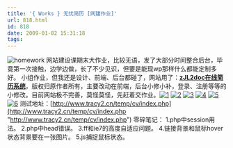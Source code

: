 ```yaml
---
title: '{ Works } 无忧简历 [网建作业]'
url: 818.html
id: 818
date: 2009-01-02 15:31:18
tags:
---
```


![homework](http://cai13.info/blog_pic/2009/01/homework.jpg "homework") 网站建设课期末大作业，比较无语，发了大部分时间整合后台，毕竟第一次接触，边学边做，长了不少见识，但要是能现wp那样什么都能定制多好。  小组作业，但我还是设计、前端、后台都碰了，网站用了：[**zJL2doc在线简历系统**](http://www.mycodes.net/soft/7116.htm)，版权归原作者所有，主要改动在前端，后台小修小补，登录、注册等等的小修改。目前网站极不完善，莫怪莫怪，先赶着交作业。[![1](http://cai13.info/blog_pic/2009/01/1-thumb.png "1")](http://cai13.info/blog_pic/2009/01/1.png) [![2](http://cai13.info/blog_pic/2009/01/2-thumb.png "2")](http://cai13.info/blog_pic/2009/01/2.png) [![3](http://cai13.info/blog_pic/2009/01/3-thumb.png "3")](http://cai13.info/blog_pic/2009/01/3.png) [![4](http://cai13.info/blog_pic/2009/01/4-thumb.png "4")](http://cai13.info/blog_pic/2009/01/4.png) [![5](http://cai13.info/blog_pic/2009/01/5-thumb.png "5")](http://cai13.info/blog_pic/2009/01/5.png) [![6](http://cai13.info/blog_pic/2009/01/6-thumb.png "6")](http://cai13.info/blog_pic/2009/01/6.png) 测试地址：[http://www.tracy2.cn/temp/cv/index.php](http://www.tracy2.cn/temp/cv/index.php "http://www.tracy2.cn/temp/cv/index.php") 零碎笔记： 1.php中session用法。 2.php中head错误。 3.ff和ie7的高度自适应问题。 4.链接背景和鼠标hover状态背景要在一张图片。 5.js捕捉鼠标状态。